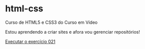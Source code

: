 # html-css
 Curso de HTML5 e CSS3 do Curso em Vídeo

 Estou aprendendo a criar sites e afora vou gerenciar repositórios!

<a href="https://lea-marisa.github.io/html-css/ex021/caixa01.html">Executar o exercício 021</a>